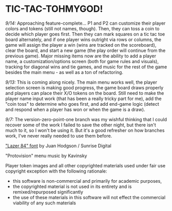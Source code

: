 TIC-TAC-TOHMYGOD!
======
*9/14:* Approaching feature-complete... P1 and P2 can customize their player colors and tokens (still not names, though). Then, they can toss a coin to decide which player goes first. Then they can mark squares on a tic tac toe board alternately, and if one player wins outright via rows or columns, the game will assign the player a win (wins are tracked on the scoreboard), clear the board, and start a new game (the play order will continue from the previous game). Major missing items now are the ability to add a player name, a customization/options screen (both for game rules and visuals), tracking for diagonal wins and tie games, and music for the rest of the game besides the main menu - as well as a ton of refactoring.

*9/13:* This is coming along nicely. The main menu works well, the player selection screen is making good progress, the game board draws properly and players can place their X/O tokens on the board. Still need to make the player name input work (that has been a really tricky part for me), add the "coin toss" to determine who goes first, and add end-game logic (detect and respond when a player has won or when the game is a draw).

*9/7:* The version-zero-point-one branch was my wishful thinking that I could recover some of the work I failed to save the other night, but there isn't much to it, so I won't be using it. But it's a good refresher on how branches work, I've never really needed to use them before. 

["Lazer 84" font](http://sunrise-digital.net/font.html) by Juan Hodgson / Sunrise Digital 

"Protovision" menu music by Kavinsky

Player token images and all other copyrighted materials used under fair use copyright exception with the following rationale:
- this software is non-commercial and primarily for academic purposes, 
- the copyrighted material is not used in its entirety and is remixed/repurposed significantly
- the use of these materials in this software will not effect the commercial viability of any such materials

